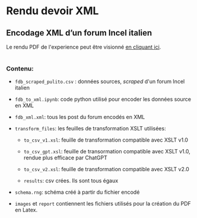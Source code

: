  # Rendu devoir XML

## Encodage XML d’un forum Incel italien
 Le rendu PDF de l'experience peut être visionné <a href='https://nbviewer.org/github/savaij/devoir_XML/blob/main/report/main/report.pdf' target='_blank'>en cliquant ici</a>.
<br><br>
### Contenu:

- `fdb_scraped_pulito.csv` : données sources, _scraped_ d'un forum Incel italien

- `fdb_to_xml.ipynb`: code python utilisé pour encoder les données source en XML

- `fdb_xml.xml`: tous les post du forum encodés en XML

- `transform_files`: les feuilles de transformation XSLT utilisées:
    - `to_csv_v1.xsl`: feuille de transformation compatible avec XSLT v1.0

    - `to_csv_gpt.xsl`: feuille de transormation compatible avec XSLT v1.0, rendue plus efficace par ChatGPT

    - `to_csv_v2.xsl`: feuille de transformation compatible avec XSLT v2.0

    - `results`: csv crées. Ils sont tous égaux

- `schema.rng`: schéma créé à partir du fichier encodé

- `images` et `report` contiennent les fichiers utilisés pour la création du PDF en Latex.

